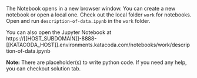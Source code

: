 The Notebook opens in a new browser window. You can create a new notebook or open a local one. Check out the local folder `work` for notebooks. Open and run `description-of-data.ipynb` in the `work` folder.

You can also open the Jupyter Notebook at https://[[HOST_SUBDOMAIN]]-8888-[[KATACODA_HOST]].environments.katacoda.com/notebooks/work/description-of-data.ipynb

**Note:**
There are placeholder(s) to write python code. If you need any help, you can checkout solution tab.